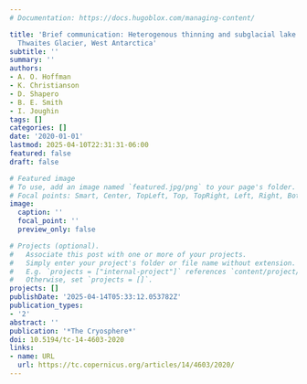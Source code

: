 ```yaml
---
# Documentation: https://docs.hugoblox.com/managing-content/

title: 'Brief communication: Heterogenous thinning and subglacial lake activity on
  Thwaites Glacier, West Antarctica'
subtitle: ''
summary: ''
authors:
- A. O. Hoffman
- K. Christianson
- D. Shapero
- B. E. Smith
- I. Joughin
tags: []
categories: []
date: '2020-01-01'
lastmod: 2025-04-10T22:31:31-06:00
featured: false
draft: false

# Featured image
# To use, add an image named `featured.jpg/png` to your page's folder.
# Focal points: Smart, Center, TopLeft, Top, TopRight, Left, Right, BottomLeft, Bottom, BottomRight.
image:
  caption: ''
  focal_point: ''
  preview_only: false

# Projects (optional).
#   Associate this post with one or more of your projects.
#   Simply enter your project's folder or file name without extension.
#   E.g. `projects = ["internal-project"]` references `content/project/deep-learning/index.md`.
#   Otherwise, set `projects = []`.
projects: []
publishDate: '2025-04-14T05:33:12.053782Z'
publication_types:
- '2'
abstract: ''
publication: '*The Cryosphere*'
doi: 10.5194/tc-14-4603-2020
links:
- name: URL
  url: https://tc.copernicus.org/articles/14/4603/2020/
---
```

